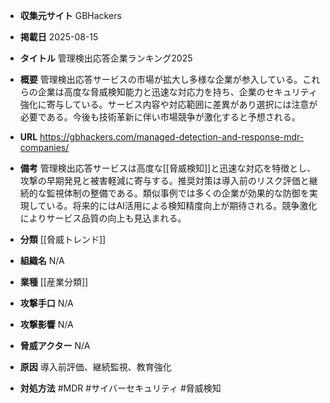 - **収集元サイト**
GBHackers

- **掲載日**
2025-08-15

- **タイトル**
管理検出応答企業ランキング2025

- **概要**
管理検出応答サービスの市場が拡大し多様な企業が参入している。これらの企業は高度な脅威検知能力と迅速な対応力を持ち、企業のセキュリティ強化に寄与している。サービス内容や対応範囲に差異があり選択には注意が必要である。今後も技術革新に伴い市場競争が激化すると予想される。

- **URL**
https://gbhackers.com/managed-detection-and-response-mdr-companies/

- **備考**
管理検出応答サービスは高度な[[脅威検知]]と迅速な対応を特徴とし、攻撃の早期発見と被害軽減に寄与する。推奨対策は導入前のリスク評価と継続的な監視体制の整備である。類似事例では多くの企業が効果的な防御を実現している。将来的にはAI活用による検知精度向上が期待される。競争激化によりサービス品質の向上も見込まれる。

- **分類**
[[脅威トレンド]]

- **組織名**
N/A

- **業種**
[[産業分類]]

- **攻撃手口**
N/A

- **攻撃影響**
N/A

- **脅威アクター**
N/A

- **原因**
導入前評価、継続監視、教育強化

- **対処方法**
#MDR #サイバーセキュリティ #脅威検知
